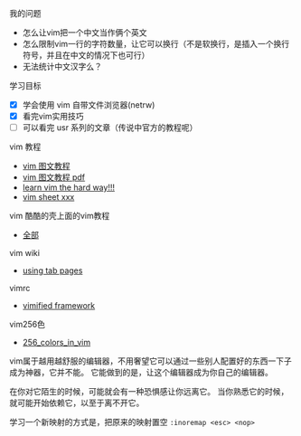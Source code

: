 我的问题
- 怎么让vim把一个中文当作俩个英文
- 怎么限制vim一行的字符数量，让它可以换行（不是软换行，是插入一个换行符号，并且在中文的情况下也可行）
- 无法统计中文汉字么？

学习目标
- [x] 学会使用 vim 自带文件浏览器(netrw)
- [x] 看完vim实用技巧
- [ ] 可以看完 usr 系列的文章（传说中官方的教程呢）

vim 教程
- [vim 图文教程][1]
- [vim 图文教程 pdf][2]
- [learn vim the hard way!!!][7]
- [vim sheet xxx][8]

vim 酷酷的壳上面的vim教程
- [全部][3]

vim wiki
- [using tab pages][4]


vimrc
- [vimified framework][5]

vim256色
- [256_colors_in_vim][6]

[1]: http://www.viemu.com/a_vi_vim_graphical_cheat_sheet_tutorial.html
[2]: http://www.viemu.com/a-why-vi-vim.html
[3]: http://coolshell.cn/tag/vim
[4]: http://vim.wikia.com/wiki/Using_tab_pages
[5]: https://github.com/zaiste/vimified/
[6]: http://vim.wikia.com/wiki/256_colors_in_vim
[7]: http://learnvimscriptthehardway.stevelosh.com/
[8]: http://vim.rtorr.com/

vim属于越用越舒服的编辑器，不用奢望它可以通过一些别人配置好的东西一下子成为神器，它并不能。
它能做到的是，让这个编辑器成为你自己的编辑器。

在你对它陌生的时候，可能就会有一种恐惧感让你远离它。
当你熟悉它的时候，就可能开始依赖它，以至于离不开它。

学习一个新映射的方式是，把原来的映射置空
`:inoremap <esc> <nop>`
